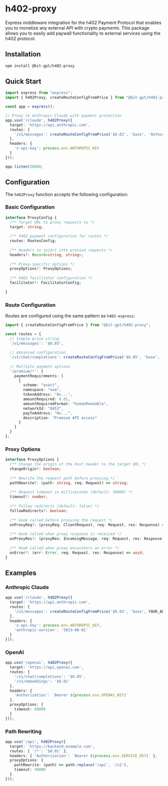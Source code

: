 # h402-proxy

Express middleware integration for the h402 Payment Protocol that enables you to monetize any external API with crypto payments. This package allows you to easily add paywall functionality to external services using the h402 protocol.

## Installation

```bash
npm install @bit-gpt/h402-proxy
```

## Quick Start

```typescript
import express from "express";
import { h402Proxy, createRouteConfigFromPrice } from "@bit-gpt/h402-proxy";

const app = express();

// Proxy to Anthropic Claude with payment protection
app.use('/claude', h402Proxy({
  target: 'https://api.anthropic.com',
  routes: {
    '/v1/messages': createRouteConfigFromPrice('$0.03', 'base', '0xYourAddress')
  },
  headers: {
    'x-api-key': process.env.ANTHROPIC_KEY
  }
}));

app.listen(3000);
```

## Configuration

The `h402Proxy` function accepts the following configuration:

### Basic Configuration

```typescript
interface ProxyConfig {
  /** Target URL to proxy requests to */
  target: string;
  
  /** h402 payment configuration for routes */
  routes: RoutesConfig;
  
  /** Headers to inject into proxied requests */
  headers?: Record<string, string>;
  
  /** Proxy-specific options */
  proxyOptions?: ProxyOptions;
  
  /** h402 facilitator configuration */
  facilitator?: FacilitatorConfig;
  
}
```

### Route Configuration

Routes are configured using the same pattern as `h402-express`:

```typescript
import { createRouteConfigFromPrice } from "@bit-gpt/h402-proxy";

const routes = {
  // Simple price string
  '/v1/messages': '$0.03',
  
  // Advanced configuration
  '/v1/chat/completions': createRouteConfigFromPrice('$0.05', 'base', '0xYourAddress'),
  
  // Multiple payment options
  '/premium/*': {
    paymentRequirements: [
      {
        scheme: "exact",
        namespace: "evm",
        tokenAddress: "0x...",
        amountRequired: 0.01,
        amountRequiredFormat: "humanReadable",
        networkId: "8453",
        payToAddress: "0x...",
        description: "Premium API access"
      }
    ]
  }
};
```

### Proxy Options

```typescript
interface ProxyOptions {
  /** Change the origin of the host header to the target URL */
  changeOrigin?: boolean;
  
  /** Rewrite the request path before proxying */
  pathRewrite?: (path: string, req: Request) => string;
  
  /** Request timeout in milliseconds (default: 30000) */
  timeout?: number;
  
  /** Follow redirects (default: false) */
  followRedirects?: boolean;
  
  /** Hook called before proxying the request */
  onProxyReq?: (proxyReq: ClientRequest, req: Request, res: Response) => void;
  
  /** Hook called when proxy response is received */
  onProxyRes?: (proxyRes: IncomingMessage, req: Request, res: Response) => void;
  
  /** Hook called when proxy encounters an error */
  onError?: (err: Error, req: Request, res: Response) => void;
}
```

## Examples

### Anthropic Claude

```typescript
app.use('/claude', h402Proxy({
  target: 'https://api.anthropic.com',
  routes: {
    '/v1/messages': createRouteConfigFromPrice('$0.03', 'base', YOUR_ADDRESS)
  },
  headers: {
    'x-api-key': process.env.ANTHROPIC_KEY,
    'anthropic-version': '2023-06-01'
  }
}));
```

### OpenAI

```typescript
app.use('/openai', h402Proxy({
  target: 'https://api.openai.com',
  routes: {
    '/v1/chat/completions': '$0.05',
    '/v1/embeddings': '$0.01'
  },
  headers: {
    'Authorization': `Bearer ${process.env.OPENAI_KEY}`
  },
  proxyOptions: {
    timeout: 60000
  }
}));
```
### Path Rewriting

```typescript
app.use('/api', h402Proxy({
  target: 'https://backend.example.com',
  routes: { '/*': '$0.01' },
  headers: { 'Authorization': `Bearer ${process.env.SERVICE_KEY}` },
  proxyOptions: {
    pathRewrite: (path) => path.replace('/api', '/v2'),
    timeout: 30000
  }
}));
```
